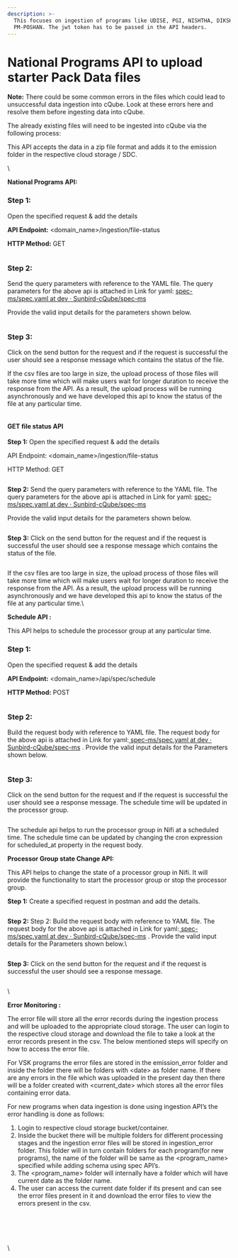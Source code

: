 ```yaml
---
description: >-
  This focuses on ingestion of programs like UDISE, PGI, NISHTHA, DIKSHA, NAS,
  PM-POSHAN. The jwt token has to be passed in the API headers.
---
```


# National Programs API to upload starter Pack Data files

**Note:** There could be some common errors in the files which could lead to unsuccessful data ingestion into cQube. Look at these errors here and resolve them before ingesting data into cQube.

The already existing files will need to be ingested into cQube via the following process:

This API accepts the data in a zip file format and adds it to the emission folder in the respective cloud storage / SDC.

\


&#x20;**National Programs API:**

### Step 1: &#x20;

Open the specified request & add the details

**API Endpoint:** \<domain\_name>/ingestion/file-status

**HTTP Method:** GET&#x20;

<figure><img src="https://lh4.googleusercontent.com/FxBb2naDMzrSwyVBQqO-icyzVjsZXAOUwAJS4_iZQUAEOG8d4eaASjtmHjXsDydBgFc6MzzXzWZjIu6kr20Sb7rakoanaIN609omZPk28cIgDFl43xQxaWpWZ7JbcGD0VCvuF2Qb9e22DQucpueddRY" alt=""><figcaption></figcaption></figure>

### Step 2:&#x20;

Send the query parameters with reference to the YAML file. The query parameters for the above api is attached in  Link for yaml:  [ ](https://github.com/Sunbird-cQube/spec-ms/blob/dev/spec.yaml)[<img src="https://lh6.googleusercontent.com/vz1PVdRSVzygs-DlegHLT1KDUWzJ5y6WDQD3V5CE-Szl9udxKtyL3yuPSqPy3tpkwN2UbYDE43uFQV-qzU1yjCeV6ESNlJD5xkmTSZds-4yEy3NWIt10Fs-D3UfRV6IZg-mNQD-HBg78jlreb_eY_q8" alt="" data-size="line">](https://github.com/Sunbird-cQube/spec-ms/blob/dev/spec.yaml)[spec-ms/spec.yaml at dev · Sunbird-cQube/spec-ms](https://github.com/Sunbird-cQube/spec-ms/blob/dev/spec.yaml)

Provide the valid input details for the parameters shown below.

<figure><img src="https://lh5.googleusercontent.com/dYFL3X-Vkq1W9HHJv2XInIso2b5nofh7yaHVDzWjJkHUKbwgIe8EIBtpJP1uzkaDHe0mT9ceX2m3yiCWn7r6CWbdA4lIBMwUpXM2AVcq26GOJWdExaXPsHb5UsBSeEvzHgvjPFKp4NEfcbzNebzSBxA" alt=""><figcaption></figcaption></figure>

### Step 3:&#x20;

Click on the send button for the request and if the request is successful the user should see a response message which contains the status of the file.

If the csv files are too large in size, the upload process of those files will take more time which will make users wait for longer duration to receive the response from the API. As a result, the upload process will be running asynchronously and we have developed this api to know the status of the file at any particular time.

<figure><img src="https://lh4.googleusercontent.com/ZYvquzK3X_OlYqpX6LucWKlOywN07ulIUh7qvxGUAzi2H9KAZiPXkgCv7PIgEMCHr_tiPLMKY1UmBRse3ug75SCkKKlJJ3IgSXDxc6XmXPYvG1SMcyoB1Uvu9kAAvf0QNaqwgUJxUlzwcQ4qLyG7lGU" alt=""><figcaption></figcaption></figure>

#### GET file status API

**Step 1:**  Open the specified request & add the details

API Endpoint: \<domain\_name>/ingestion/file-status

HTTP Method: GET&#x20;

<figure><img src="https://lh6.googleusercontent.com/2mo-a6hRB01iXeJERI76ZtsT1Vw5SK1gT9BJ8P4oFp_a0ahdOJY0N6X-xyBizr6SUxsfF3XlkHYoGhy17GHhLzinHp-_oTCqTg0YQAgevh6noSBK15zhYyWhNgJCdjPDZ-ZOx6hFGMcoldE7drudMv4" alt=""><figcaption></figcaption></figure>

**Step 2:** Send the query parameters with reference to the YAML file. The query parameters for the above api is attached in  Link for yaml:  [ spec-ms/spec.yaml at dev · Sunbird-cQube/spec-ms](https://github.com/Sunbird-cQube/spec-ms/blob/dev/spec.yaml)

Provide the valid input details for the parameters shown below.

<figure><img src="https://lh4.googleusercontent.com/TgsJXYCXs1XmNr3lBHZklJCukt0HoGTpADliB9stGX_HGPVkS05cuYD1ZeyaWP4Y1_oGqvrKQtc1iz5zTJxkHwZA3T0PV-8cB2Hlyj8iR-04HVnLWEJIN9LbA8G2zVGC75EIeCaO5f4Ek2ldErey-sE" alt=""><figcaption></figcaption></figure>

**Step 3:** Click on the send button for the request and if the request is successful the user should see a response message which contains the status of the file.

<figure><img src="https://lh6.googleusercontent.com/JtKc_052YB5zo2WNvIr-HEF0iUH3UD370b2wEENX3NSHORfdRWyfjzTcV57WMkHu0N6e6Kh29CRTDg_sPNQbHSdlNwCUYJmkbj9YEjVg-XFR8ZHA3CbIF5Gv1VvS_qxYMhghuHZXMhBb-Kn_O45uerA" alt=""><figcaption></figcaption></figure>

If the csv files are too large in size, the upload process of those files will take more time which will make users wait for longer duration to receive the response from the API. As a result, the upload process will be running asynchronously and we have developed this api to know the status of the file at any particular time.\


**Schedule API :**

This API helps to schedule the processor group at any particular time.

### Step 1:&#x20;

Open the specified request & add the details

**API Endpoint:** \<domain\_name>/api/spec/schedule

**HTTP Method:** POST

<figure><img src="https://lh4.googleusercontent.com/NB-aZ4e20WfpPJlzzv9tuYarjLxYkCJ2bfimAFeiABrjSxYTc4TrRuLWslRhMsDbUpRcYqhvXH9o61IoFh2lqmgSw7jHwS2IwNZCemmt_TqrTOR0Rdh-b2UqTIq4mK0RJLxMkWFSq-Fp79lkBpjHYwQ" alt=""><figcaption></figcaption></figure>

### Step 2:&#x20;

Build the request body with reference to YAML file. The request body for the above api is attached in Link for yaml:[ <img src="https://lh6.googleusercontent.com/6iHBv7-J6xyy-5gQJP5LFct6CCSQtWwle7mfLmderwHe8v6_YMtGn_fu6PStM26dCx9TCW2Cqczakl5bTHifrH-LWpnUHrCyJbcIUcY6qKS2tvJqc4eOxtgSbk6-cw_i_XznwisTSBuwldWvQFP1WLU" alt="" data-size="line">spec-ms/spec.yaml at dev · Sunbird-cQube/spec-ms](https://github.com/Sunbird-cQube/spec-ms/blob/dev/spec.yaml)   . Provide the valid input details for the Parameters shown below.&#x20;

<figure><img src="https://lh4.googleusercontent.com/jRI10tM1uT30UwtTaCoFaADJ_Ye_F5eASi_PU3nTA9OhJ1vT1Ct_ahXYLuCn8mmPUTdBxlp2QGQN6gvhto7G1SH_Et8RbOFD0fUGr10pYCyamczk5DGimoOO5todVMI0JB-hHnBhpWAqA5v6OtuG-NQ" alt=""><figcaption></figcaption></figure>

### Step 3:&#x20;

Click on the send button for the request and if the request is successful the user should see a response message. The schedule time will be updated in the processor group.

<figure><img src="https://lh5.googleusercontent.com/FcloJ0J3uWjLSAzzPJG5UyOSJnVKHiJ7rzbZGvafXUfRkYL3c-wxwsaQM4Xp2qbEZydGexoi23ndSVFzAVQSAIkjVB0-B6BEM-iMRQZl77Dcj0Q3o5Dm2Q9cugPCRRQo9tskb6dioeBVMBpm_LEjGAw" alt=""><figcaption></figcaption></figure>

The schedule api helps to run the processor group in Nifi at a scheduled time. The schedule time can be updated by changing the cron expression for scheduled\_at property in the request body.

**Processor Group state Change API:**

This API helps to change the state of a processor group in Nifi. It will provide the functionality to start the processor group or stop the processor group.

**Step 1:** Create  a specified request in postman  and add the details.

<figure><img src="https://lh7-us.googleusercontent.com/DUbTnb-ysYYg0xEfdQ9PUfOjlgHQtqOUBWfPYeP2V0vvIZCDZiSBKLOzVAsCMXNCHqa1U4A1hQNERHuRFuLeTMsOg9YgsR6w7TjbBRNQ9GdXVdluF5sZ0azvaPdl8OOEQkENCQHXZxtjd5doubzt8hg" alt=""><figcaption></figcaption></figure>

**Step 2:** Step 2: Build the request body with reference to YAML file. The request body for the above api is attached in Link for yaml:[ <img src="https://lh7-us.googleusercontent.com/qMa3emhWmrFwRvUTkiQ2q6CTtXbsK8PIdipItYpsUr3HhNR-_V6qiNWE0GQVt-cd48WOMBVEkeIc2XS0nCO4evRngYks1dhVYwi2bvNlAT9EtDmrzzMr0Q6lzbrG_ErLLGnrFSthZpYXrf0NgJ4d6B4" alt="" data-size="line">spec-ms/spec.yaml at dev · Sunbird-cQube/spec-ms](https://github.com/Sunbird-cQube/spec-ms/blob/dev/spec.yaml)   . Provide the valid input details for the Parameters shown below.\


<figure><img src="https://lh7-us.googleusercontent.com/4muG8rfsdrBueNhcp8CUeBf-4JHyIO7-K-_dY7un7aqgkv4v-DplFXNt9OvPWEBwYelLjXM_A4ezqnOKDnuQScav6OtjYZWN6HdZxtt0t7v34NAFh1P3rldBLZA34YNL17uUyapT1xAtl-2Y5A3OzCI" alt=""><figcaption></figcaption></figure>

&#x20;**Step 3:** Click on the send button for the request and if the request is successful the user should see a response message.&#x20;

<figure><img src="https://lh7-us.googleusercontent.com/8jDYjaK9n0OCK9DSbiObVMael4Yjg53hopfSQan9mdPDDgDuVhrA3RH9x2ixFCqJwVaI5F7igNXBDWZ79xRL4CbYJVcICtFSJgPZTlXnLUmBKUjzaEkoE-9YL6Rk3BFjGHCKsBEu9wa02rwcPWm3KRY" alt=""><figcaption></figcaption></figure>

\


**Error Monitoring :** &#x20;

The error file will store all the error records during the ingestion process and will be uploaded to the appropriate cloud storage. The user can login to the respective cloud storage and download the file to take a look at the error records present in the csv. The below mentioned steps will specify on how to access the error file.

For VSK programs the error files are stored in the emission\_error folder and inside the folder there will be folders with \<date> as folder name. If there are any errors in the file which was uploaded in the present day then there will be a folder created with \<current\_date> which stores all the error files containing error data.

For new programs  when data ingestion is done using ingestion API’s the error handling is done as follows:

1. Login to respective cloud storage bucket/container.
2. Inside the bucket there will be multiple folders for different processing stages and the ingestion error files  will be stored in ingestion\_error folder. This folder will in turn contain folders for each program(for new programs), the name of the folder will be same as the \<program\_name> specified while adding schema using spec API’s.
3. The \<program\_name> folder will internally have a folder which will have current date as the folder name.
4. The user can access the current date folder if its present and can see the error files present in it and download the error files to view the errors present in the csv.

<figure><img src="https://lh6.googleusercontent.com/xmSXg-XIrqrKy16pJoQv18hCGHOGPub3MIxYBd3rbPrvbGK1Bi_O0-GhzRX10FxVOycU-oJofN5n27n8KOSsptuZ7CTl9FrBx1K_UqYpRWnVTZy3UWguff1LKl56lH5kHJXMaDghkal7Vgt5Jigj8DA" alt=""><figcaption></figcaption></figure>

<figure><img src="https://lh6.googleusercontent.com/hs2vi_4NAxA3RvWAe9Uao-AECvVgXCqq3bZOZXlSBxCMB4_dJ6Gx90BRPt9RTjjOY62OFRaFUlBwtT2VFka8fnGaqa-vnOJuMyZzgLOFtacffIvQIZXv_dJqL1wO0W1kNfjlyICWkN3gQU_FYE21A4E" alt=""><figcaption></figcaption></figure>

<figure><img src="https://lh3.googleusercontent.com/Wr24sgCtU1irUNwNB5-TIfbnt4VumnqNqRPfiBjUADAIwcGVnMJ3HiHrjp9NZ5qEfF0YklmTc2DAC557cn5cFOIDx4Ivw0rdAw2RI48a6Mx9eZPJk6XVFOWazw0zRNaiDjgPkTNz3I8-BkR2E85Bqrs" alt=""><figcaption></figcaption></figure>

<figure><img src="https://lh3.googleusercontent.com/OcYgUnBHf4p0UI7FW-Y1EuN5trC-6z_ALZO69YA526OTjljegAlWJoL3LIWBN87QGdiUDo1oxFXBFB32MVicYpgdsvXBYMco1lmemJKEZLW-7c_4zc53GjHE4yZirRqqvH-mdQoDb_RxsntxcsmUxU4" alt=""><figcaption></figcaption></figure>

<figure><img src="https://lh6.googleusercontent.com/Mrx7TcRBV4TqWZqkDv_cRGu9O53ROJ7jIJ3Dyk62WaEWLsawVh9SI8dFgRBlJe7beiPXpkV_w96YfT6Ffr3keXz_zpm3cjLoOntBm9CB3oMZmjTjeOrtSunQndFTk04wcBgNvkoxsccUrYPgASsYab4" alt=""><figcaption></figcaption></figure>



\
